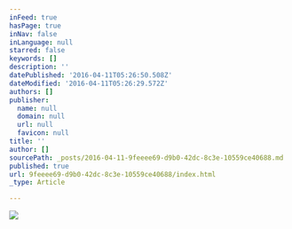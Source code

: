 ```yaml
---
inFeed: true
hasPage: true
inNav: false
inLanguage: null
starred: false
keywords: []
description: ''
datePublished: '2016-04-11T05:26:50.508Z'
dateModified: '2016-04-11T05:26:29.572Z'
authors: []
publisher:
  name: null
  domain: null
  url: null
  favicon: null
title: ''
author: []
sourcePath: _posts/2016-04-11-9feeee69-d9b0-42dc-8c3e-10559ce40688.md
published: true
url: 9feeee69-d9b0-42dc-8c3e-10559ce40688/index.html
_type: Article

---
```

![](https://the-grid-user-content.s3-us-west-2.amazonaws.com/67f33504-4d85-4338-8518-c4bb4294a8ae.png)